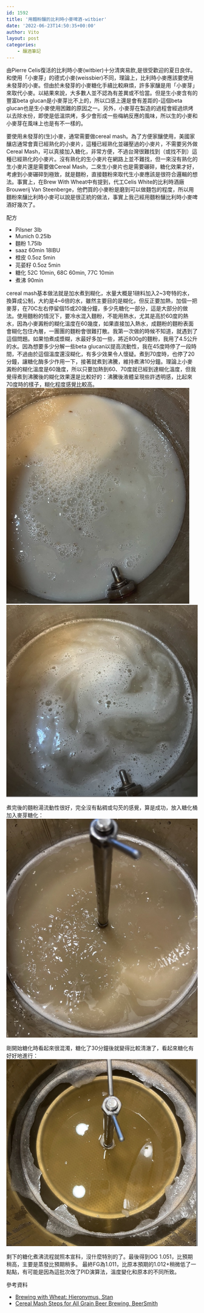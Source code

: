 ```yaml
---
id: 1592
title: '用麵粉釀的比利時小麥啤酒-witbier'
date: '2022-06-23T14:50:35+00:00'
author: Vito
layout: post
categories:
    - 釀酒筆記
---
```


由Pierre Celis復活的比利時小麥(witbier)十分清爽易飲,是很受歡迎的夏日良伴。和使用「小麥芽」的德式小麥(weissbier)不同，理論上，比利時小麥應該要使用未發芽的小麥。但由於未發芽的小麥糖化手續比較麻煩，許多家釀是用「小麥芽」來取代小麥。以結果來說，大多數人並不認為有差異或不恰當。但是生小麥含有的豐富beta glucan是小麥芽比不上的，所以口感上還是會有差距的-這個beta glucan也是生小麥使用困難的原因之一。另外，小麥芽在製造的過程會經過烘烤以去除水份，即使是低溫烘烤，多少會形成一些梅納反應的風味，所以生的小麥和小麥芽在風味上也是有不一樣的。

要使用未發芽的(生)小麥，通常需要做cereal mash。為了方便家釀使用，美國家釀店通常會賣已經熟化的小麥片，這種已經熟化並碾壓過的小麥片，不需要另外做Cereal Mash，可以真接加入糖化，非常方便，不過台灣很難找到（或找不到）這種已經熟化的小麥片。沒有熟化的生小麥片在網路上並不難找，但一來沒有熟化的生小麥片還是需要做Cereal Mash，二來生小麥片也是需要碾碎，糖化效果才好，考慮到小麥碾碎到極致，就是麵粉，直接麵粉來取代生小麥應該是很符合邏輯的想法。事實上，在Brew With Wheat中有提到，代工Celis White的比利時酒廠Brouwerij Van Steenberge，他們買的小麥粉是磨到可以做麵包的程度，所以用麵粉來釀比利時小麥可以說是很正統的做法，事實上我己經用麵粉釀比利時小麥啤酒好幾次了。

配方
- Pilsner 3lb
- Munich 0.25lb
- 麵粉 1.75lb
- saaz 60min 18IBU
- 橙皮 0.5oz 5min
- 芫荽籽 0.5oz 5min
- 糖化 52C 10min, 68C 60min, 77C 10min
- 煮沸 90min

cereal mash基本做法就是加水煮到糊化，水量大概是1磅料加入2~3夸特的水，換算成公制，大約是4~6倍的水，雖然主要目的是糊化，但反正要加熱，加個一把麥芽，在70C左右停留個15或20幾分鐘，多少先糖化一部分，這是大部分的做法。使用麵粉的情況下，要冷水混入麵粉，不能用熱水，尤其是高於60度的熱水，因為小麥澱粉的糊化溫度在60幾度，如果直接加入熱水，成麵粉的麵粉表面會糊化包住內層，一團團的麵粉會很難打散。我第一次做的時候不知道，就遇到了這個問題。如果怕煮成漿糊，水最好多加一些，將近800g的麵粉，我用了4.5公升的水。因為想要多少分解一些beta glucan以提高流動性，我在45度時停了一段時間，不過由於這個溫度還沒糊化，有多少效果令人懷疑。煮到70度時，也停了20分鐘，讓糖化酶多少作用一下，接著就煮到沸騰，維持煮沸10分鐘。理論上小麥澱粉的糊化溫度是60幾度，所以只要加熱到60、70度就已經到達糊化溫度，但我覺得煮到沸騰後的糊化效果還是比較好的：沸騰後液體呈現些許透明感，比起來70度時的樣子，糊化程度感覺比較高。
![70度有粉狀的感覺](/wp-content/2022-06/witbier_1.jpg)
![100度後出現明顯的透明感](/wp-content/2022-06/witbier_2.jpg)

煮完後的麵粉湯流動性很好，完全沒有黏稠或勾芡的感覺，算是成功，放入糖化桶加入麥芽糖化：
![](/wp-content/2022-06/witbier_3.jpg)

剛開始糖化時看起來很混濁，糖化了30分鐘後就變得比較清澈了，看起來糖化有好好地進行：
![](/wp-content/2022-06/witbier_4.jpg)

剩下的糖化煮沸流程就照本宣科，沒什麼特別的了。最後得到OG 1.051，比預期稍高，主要是蒸發比預期稍多。
最終FG為1.011，比原本預期的1.012+稍微低了一點點，有可能是因為這批次改了PID演算法，溫度變化和原本的不同所致。


參考資料
- [Brewing with Wheat: Hieronymus, Stan](https://www.amazon.com/Brewing-Wheat-Stan-Hieronymus/dp/0937381950)
- [Cereal Mash Steps for All Grain Beer Brewing, BeerSmith](http://beersmith.com/blog/2013/09/06/cereal-mash-steps-for-all-grain-beer-brewing/)